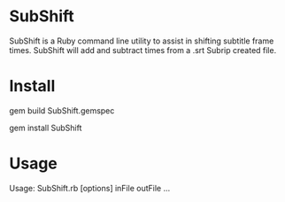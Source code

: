 SubShift
========

SubShift is a Ruby command line utility to assist in shifting subtitle frame times.
SubShift will add and subtract times from a .srt Subrip created file.


Install
========
gem build SubShift.gemspec

gem install SubShift


Usage
========
Usage: SubShift.rb [options] inFile outFile ...
